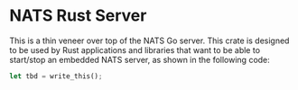 # NATS Rust Server
This is a thin veneer over top of the NATS Go server. This crate is designed to be used by Rust applications and libraries that want to be able to start/stop an embedded NATS server, as shown in the following code:

```rust
let tbd = write_this();
```